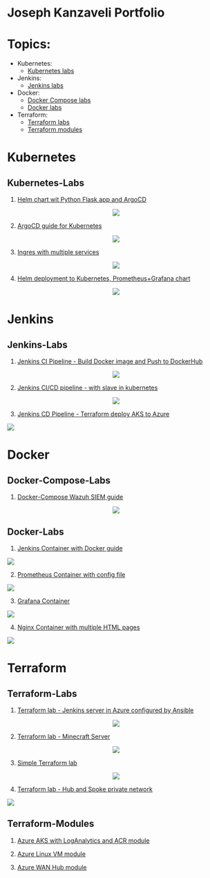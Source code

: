 # Joseph Kanzaveli Portfolio 

# Topics:
- Kubernetes:
  - [Kubernetes labs](#kubernetes-labs)
- Jenkins:
  - [Jenkins labs](#jenkins-labs)
- Docker:
  - [Docker Compose labs](#docker-compose-labs)
  - [Docker labs](#docker-labs)
- Terraform:
  - [Terraform labs](#terraform-labs)
  - [Terraform modules](#terraform-modules)

# Kubernetes
## Kubernetes-Labs
<!-- TODO: ADD DATREE TEST IN CI -->
1. [Helm chart wit Python Flask app and ArgoCD](https://github.com/Joska99/Targil1090)
<p align="center">
<img src="https://github.com/Joska99/Targil1090/blob/master/helm-flask-html.drawio.svg">
</p>

2. [ArgoCD guide for Kubernetes](https://github.com/Joska99/ArgoCD)
<p align="center">
<img src="https://github.com/Joska99/ArgoCD/blob/main/diagram.drawio.svg">
</p>

3. [Ingres with multiple services](https://github.com/Joska99/joska/blob/main/kubernetes/Lab-1)
<p align="center">
<img src="https://github.com/Joska99/joska/blob/main/kubernetes/Lab-1/diagram.drawio.svg">
</p>

4. [Helm deployment to Kubernetes, Prometheus+Grafana chart](https://github.com/Joska99/joska/blob/main/kubernetes/Lab-2)
<p align="center">
<img src="https://github.com/Joska99/joska/blob/main/kubernetes/Lab-2/diagram.drawio.svg">
</p>

# Jenkins
## Jenkins-Labs 

1. [Jenkins CI Pipeline - Build Docker image and Push to DockerHub](https://github.com/Joska99/jenkins-docker)
<p align="center">
<img src="https://github.com/Joska99/jenkins-docker/blob/main/diagram.drawio.svg">
</p>

<!-- TODO: end up kubernetes slaves for jenkins  -->
2. [Jenkins CI/CD pipeline - with slave in kubernetes](https://github.com/Joska99/jenkins-k8s)
<p align="center">
<img src="https://github.com/Joska99/jenkins-k8s/blob/main/diagram.drawio.svg">
</p>

<!-- TODO: update -->
3. [Jenkins CD Pipeline - Terraform deploy AKS to Azure](https://github.com/Joska99/jenkins-terraform)
<img src="https://github.com/Joska99/jenkins-terraform/blob/main/diagram.drawio.svg">


# Docker
## Docker-Compose-Labs

1. [Docker-Compose Wazuh SIEM guide](https://github.com/Joska99/joska/blob/main/docker/docker-compose/wazuh)
<p align="center">
<img src="https://github.com/Joska99/joska/blob/main/docker/docker-compose/wazuh/diagram.drawio.svg">
</p>

## Docker-Labs
1. [Jenkins Container with Docker guide](https://github.com/Joska99/joska/blob/main/docker/jenkins)
<img src="https://github.com/Joska99/joska/blob/main/docker/jenkins/diagram.drawio.svg">

<!-- TODO: ADD CONFIG GUIDE, STEP BY STEP FOR JENKINS  -->
2. [Prometheus Container with config file](https://github.com/Joska99/joska/tree/main/docker/prometheus)
<img src="https://github.com/Joska99/joska/blob/main/docker/prometheus/diagram.drawio.svg">

3. [Grafana Container](https://github.com/Joska99/joska/tree/main/docker/grafana)
<img src="https://github.com/Joska99/joska/blob/main/docker/grafana/diagram.drawio.svg">

4. [Nginx Container with multiple HTML pages](https://github.com/Joska99/joska/blob/main/docker/nginx)
<img src="https://github.com/Joska99/joska/blob/main/docker/nginx/diagram.drawio.svg">

# Terraform
## Terraform-Labs 

<!-- TESTME: require test -->
1. [Terraform lab - Jenkins server in Azure configured by Ansible](https://github.com/Joska99/joska/blob/main/terraform/modules/tf-jenkins-server)
<p align="center">
<img src="https://github.com/Joska99/joska/blob/main/terraform/modules/tf-jenkins-server/diagram.drawio.svg">
</p>

<!-- TESTME: require test -->
2. [Terraform lab - Minecraft Server](https://github.com/Joska99/joska/blob/main/terraform/tf-ex3)
<p align="center">
<img src="https://github.com/Joska99/joska/blob/main/terraform/tf-ex3/diagram.drawio.svg">
<p>

<!-- TESTME: require test -->
3. [Simple Terraform lab](https://github.com/Joska99/joska/blob/main/terraform/tf-ex1)
<p align="center">
<img src="https://github.com/Joska99/joska/blob/main/terraform/tf-ex1/diagram.drawio.svg">
</p>

<!-- TODO: update -->
4. [Terraform lab - Hub and Spoke private network](https://github.com/Joska99/joska/blob/main/terraform/tf-ex2/hub-and-spoke-project)
<img src="https://github.com/Joska99/joska/blob/main/terraform/tf-ex2/hub-and-spoke-project/diagram.drawio.svg"> 


## Terraform-Modules 
<!-- TESTME: require test -->
1. [Azure AKS with LogAnalytics and ACR module](https://github.com/Joska99/joska/blob/main/terraform/modules/tf-aks-la)
<!-- TESTME: require test -->
2. [Azure Linux VM module](https://github.com/Joska99/joska/blob/main/terraform/modules/tf-linux-vm)
<!-- TESTME: require test -->
3. [Azure WAN Hub module](https://github.com/Joska99/joska/blob/main/terraform/modules/tf-wan-hub)